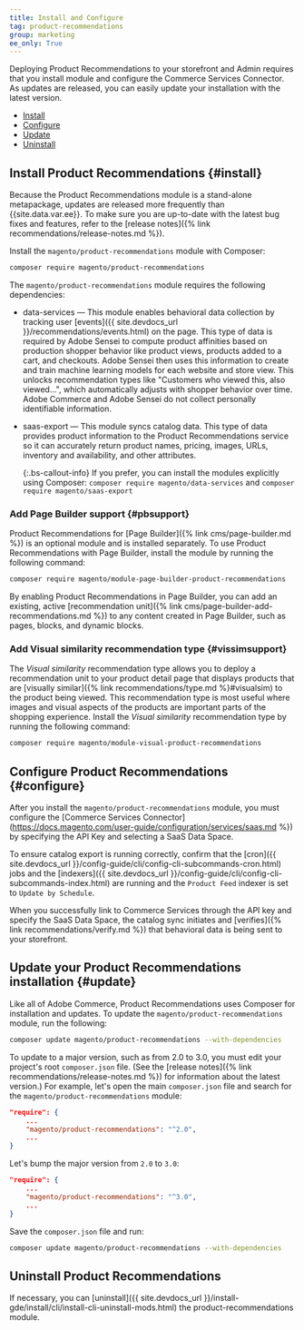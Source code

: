 ```yaml
---
title: Install and Configure
tag: product-recommendations
group: marketing
ee_only: True
---
```


Deploying Product Recommendations to your storefront and Admin requires that you install module and configure the Commerce Services Connector. As updates are released, you can easily update your installation with the latest version.

- [Install](#install)
- [Configure](#configure)
- [Update](#update)
- [Uninstall](#uninstall)

## Install Product Recommendations {#install}

Because the Product Recommendations module is a stand-alone metapackage, updates are released more frequently than {{site.data.var.ee}}. To make sure you are up-to-date with the latest bug fixes and features, refer to the [release notes]({% link recommendations/release-notes.md %}).

Install the `magento/product-recommendations` module with Composer:

   ```bash
   composer require magento/product-recommendations
   ```

The `magento/product-recommendations` module requires the following dependencies:

- data-services — This module enables behavioral data collection by tracking user [events]({{ site.devdocs_url }}/recommendations/events.html) on the page. This type of data is required by Adobe Sensei to compute product affinities based on production shopper behavior like product views, products added to a cart, and checkouts. Adobe Sensei then uses this information to create and train machine learning models for each website and store view. This unlocks recommendation types like "Customers who viewed this, also viewed...", which automatically adjusts with shopper behavior over time. Adobe Commerce and Adobe Sensei do not collect personally identifiable information.

- saas-export — This module syncs catalog data. This type of data provides product information to the Product Recommendations service so it can accurately return product names, pricing, images, URLs, inventory and availability, and other attributes.

   {:.bs-callout-info}
   If you prefer, you can install the modules explicitly using Composer: `composer require magento/data-services` and `composer require magento/saas-export`

### Add Page Builder support {#pbsupport}

Product Recommendations for [Page Builder]({% link cms/page-builder.md %}) is an optional module and is installed separately. To use Product Recommendations with Page Builder, install the module by running the following command:

```bash
composer require magento/module-page-builder-product-recommendations
```

By enabling Product Recommendations in Page Builder, you can add an existing, active [recommendation unit]({% link cms/page-builder-add-recommendations.md %}) to any content created in Page Builder, such as pages, blocks, and dynamic blocks.

### Add Visual similarity recommendation type {#vissimsupport}

The _Visual similarity_ recommendation type allows you to deploy a recommendation unit to your product detail page that displays products that are [visually similar]({% link recommendations/type.md %}#visualsim) to the product being viewed. This recommendation type is most useful where images and visual aspects of the products are important parts of the shopping experience. Install the _Visual similarity_ recommendation type by running the following command:

```bash
composer require magento/module-visual-product-recommendations
```
## Configure Product Recommendations {#configure}

After you install the `magento/product-recommendations` module, you must configure the [Commerce Services Connector](https://docs.magento.com/user-guide/configuration/services/saas.md %}) by specifying the API Key and selecting a SaaS Data Space.

To ensure catalog export is running correctly, confirm that the [cron]({{ site.devdocs_url }}/config-guide/cli/config-cli-subcommands-cron.html) jobs and the [indexers]({{ site.devdocs_url }}/config-guide/cli/config-cli-subcommands-index.html) are running and the `Product Feed` indexer is set to `Update by Schedule`.

When you successfully link to Commerce Services through the API key and specify the SaaS Data Space, the catalog sync initiates and [verifies]({% link recommendations/verify.md %}) that behavioral data is being sent to your storefront.

## Update your Product Recommendations installation {#update}

Like all of Adobe Commerce, Product Recommendations uses Composer for installation and updates. To update the `magento/product-recommendations` module, run the following:

```bash
composer update magento/product-recommendations --with-dependencies
```

To update to a major version, such as from 2.0 to 3.0, you must edit your project's root `composer.json` file. (See the [release notes]({% link recommendations/release-notes.md %}) for information about the latest version.) For example, let's open the main `composer.json` file and search for the `magento/product-recommendations` module:

```json
"require": {
    ...
    "magento/product-recommendations": "^2.0",
    ...
}
```

Let's bump the major version from `2.0` to `3.0`:

```json
"require": {
    ...
    "magento/product-recommendations": "^3.0",
    ...
}
```

Save the `composer.json` file and run:

```bash
composer update magento/product-recommendations --with-dependencies
```

## Uninstall Product Recommendations

If necessary, you can [uninstall]({{ site.devdocs_url }}/install-gde/install/cli/install-cli-uninstall-mods.html) the product-recommendations module.
